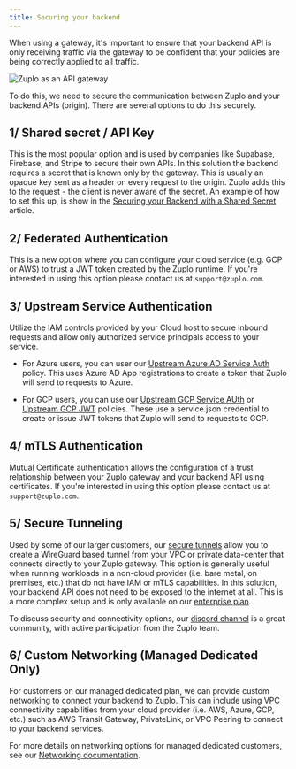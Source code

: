 ```yaml
---
title: Securing your backend
---
```


When using a gateway, it's important to ensure that your backend API is only
receiving traffic via the gateway to be confident that your policies are being
correctly applied to all traffic.

![Zuplo as an API gateway](https://cdn.zuplo.com/assets/b7290dd1-43fa-49f8-8629-6b4899e2e9f3.png)

To do this, we need to secure the communication between Zuplo and your backend
APIs (origin). There are several options to do this securely.

## 1/ Shared secret / API Key

This is the most popular option and is used by companies like Supabase,
Firebase, and Stripe to secure their own APIs. In this solution the backend
requires a secret that is known only by the gateway. This is usually an opaque
key sent as a header on every request to the origin. Zuplo adds this to the
request - the client is never aware of the secret. An example of how to set this
up, is show in the
[Securing your Backend with a Shared Secret](./securing-backend-shared-secret.md)
article.

## 2/ Federated Authentication

This is a new option where you can configure your cloud service (e.g. GCP or
AWS) to trust a JWT token created by the Zuplo runtime. If you're interested in
using this option please contact us at `support@zuplo.com`.

## 3/ Upstream Service Authentication

Utilize the IAM controls provided by your Cloud host to secure inbound requests
and allow only authorized service principals access to your service.

- For Azure users, you can user our
  [Upstream Azure AD Service Auth](../policies/upstream-azure-ad-service-auth-inbound.md)
  policy. This uses Azure AD App registrations to create a token that Zuplo will
  send to requests to Azure.

- For GCP users, you can use our
  [Upstream GCP Service AUth](../policies/upstream-gcp-service-auth-inbound.md)
  or [Upstream GCP JWT](../policies/upstream-gcp-jwt-inbound.md) policies. These
  use a service.json credential to create or issue JWT tokens that Zuplo will
  send to requests to GCP.

## 4/ mTLS Authentication

Mutual Certificate authentication allows the configuration of a trust
relationship between your Zuplo gateway and your backend API using certificates.
If you're interested in using this option please contact us at
`support@zuplo.com`.

## 5/ Secure Tunneling

Used by some of our larger customers, our [secure tunnels](./secure-tunnel.md)
allow you to create a WireGuard based tunnel from your VPC or private
data-center that connects directly to your Zuplo gateway. This option is
generally useful when running workloads in a non-cloud provider (i.e. bare
metal, on premises, etc.) that do not have IAM or mTLS capabilities. In this
solution, your backend API does not need to be exposed to the internet at all.
This is a more complex setup and is only available on our
[enterprise plan](https://zuplo.com/pricing).

To discuss security and connectivity options, our
[discord channel](https://discord.zuplo.com) is a great community, with active
participation from the Zuplo team.

## 6/ Custom Networking (Managed Dedicated Only)

For customers on our managed dedicated plan, we can provide custom networking to
connect your backend to Zuplo. This can include using VPC connectivity
capabilities from your cloud provider (i.e. AWS, Azure, GCP, etc.) such as AWS
Transit Gateway, PrivateLink, or VPC Peering to connect to your backend
services.

For more details on networking options for managed dedicated customers, see our
[Networking documentation](../dedicated/networking.md).
